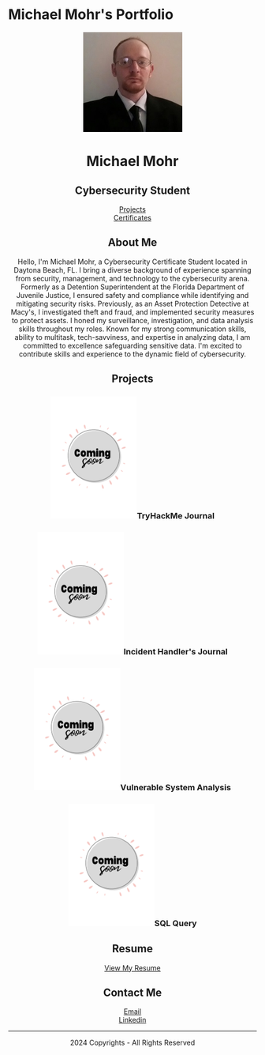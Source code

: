 <html lang="en">
<head>
    <meta charset="UTF-8">
    <meta name="viewport" content="width=device-width, initial-scale=1.0">
    <link rel="stylesheet" href="styles.css">
</head>
<h1 class="text-center">Michael Mohr's Portfolio</h1>
<body>
    <header>
        <div id="header-content">
            <img src="michael-mohr profile.jpg" alt="Profile Pic" id="profile-picture">
            <h1>Michael Mohr</h1>
            <h2>Cybersecurity Student</h2>
        </div>
        <nav>
            <a href="#Projects">Projects</a>
        <nav/>
           <a href="https://github.com/michael-mohr2024/michael-mohr2024.github.io/blob/main/Foundations%20of%20Cybersecurity%20Course%20Certificate.pdf">Certificates</a>
    <main>
        <section id="about-me">
            <h2>About Me</h2>
            <p>
                Hello, I'm Michael Mohr, a Cybersecurity Certificate Student located in Daytona Beach, FL. I bring a diverse background of experience spanning from  
                security, management, and technology to the cybersecurity arena. Formerly as a Detention Superintendent at the Florida Department of Juvenile 
                Justice, I ensured safety and compliance while identifying and mitigating security risks. Previously, as an Asset Protection Detective at 
                Macy's, I investigated theft and fraud, and implemented security measures to protect assets. I honed my surveillance, investigation, and 
                data analysis skills throughout my roles.  Known for my strong communication skills, ability to multitask, tech-savviness, and expertise 
                in analyzing data, I am committed to excellence safeguarding sensitive data.  I'm excited to contribute skills and experience to the dynamic 
                field of cybersecurity.
            </p>
        </section>
        <section id="projects">
            <h2>Projects</h2>
            <!-- Project details go here -->
            <div class="project">
                <h3><img src="White Modern Coming Soon (Poster).png" width="175" height="248" alt=""/>TryHackMe Journal</h3>
            </div>
            <div class="project">
                <h3><img src="White Modern Coming Soon (Poster).png" width="175" height="248" alt=""/>Incident Handler's Journal</h3>
            </div>
            <div class="project">
              <h3><img src="White Modern Coming Soon (Poster).png" width="175" height="248" alt=""/>Vulnerable System Analysis</h3>
            </div>
          <div class="project">
            <h3><img src="White Modern Coming Soon (Poster).png" width="175" height="248" alt=""/>SQL Query</h3>
          </div>
        </section>
            <!-- ... -->
      <section id="resume (Coming Soon)">
            <h2>Resume</h2>
            <a href="resume.pdf">View My Resume</a>
        </section>
        <section id="contact">
            <h2>Contact Me</h2>
            <a href="mailto:michael.mohr2024@gmail.com">Email</a>
             </nav>
            <a href="https://www.linkedin.com/in/michael-mohr-1206415a">Linkedin</a>
        </section> 
    </main>
    <!-- ... -->
<footer>
  <hr>
  <p class="footerDisclaimer">2024  Copyrights - <span>All Rights Reserved</span></p>


